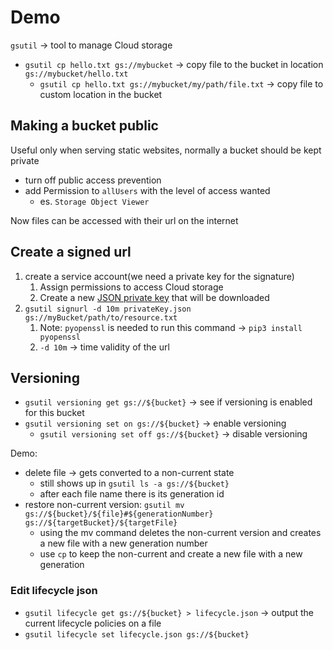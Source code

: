 # Demo

`gsutil` -> tool to manage Cloud storage

- `gsutil cp hello.txt gs://mybucket` -> copy file to the bucket in location `gs://mybucket/hello.txt`
  - `gsutil cp hello.txt gs://mybucket/my/path/file.txt` -> copy file to custom location in the bucket


## Making a bucket public

Useful only when serving static websites, normally a bucket should be kept private

- turn off public access prevention
- add Permission to `allUsers` with the level of access wanted
  - es. `Storage Object Viewer`

Now files can be accessed with their url on the internet

## Create a signed url

1. create a service account(we need a private key for the signature)
   1. Assign permissions to access Cloud storage
   2. Create a new [JSON private key](ch11.3-managing-cloud-storage-access.key.json) that will be downloaded
2. `gsutil signurl -d 10m privateKey.json gs://myBucket/path/to/resource.txt`
   1. Note: `pyopenssl` is needed to run this command -> `pip3 install pyopenssl`
   2. `-d 10m` -> time validity of the url


## Versioning

- `gsutil versioning get gs://${bucket}` -> see if versioning is enabled for this bucket
- `gsutil versioning set on gs://${bucket}` -> enable versioning
  - `gsutil versioning set off gs://${bucket}` -> disable versioning

Demo:

- delete file -> gets converted to a non-current state
  - still shows up in `gsutil ls -a gs://${bucket}`
  - after each file name there is its generation id
- restore non-current version: `gsutil mv gs://${bucket}/${file}#${generationNumber} gs://${targetBucket}/${targetFile}`
  - using the mv command deletes the non-current version and creates a new file with a new generation number
  - use `cp` to keep the non-current and create a new file with a new generation

### Edit lifecycle json

- `gsutil lifecycle get gs://${bucket} > lifecycle.json` -> output the current lifecycle policies on a file
- `gsutil lifecycle set lifecycle.json gs://${bucket}`